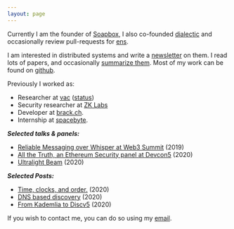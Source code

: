 ```yaml
---
layout: page
---
```


Currently I am the founder of [Soapbox](https://soapbox.social), I also co-founded [dialectic](http://dialectic.ch/) and occasionally review pull-requests for [ens](https://ens.domains).

I am interested in distributed systems and write a [newsletter](/newsletter/) on them. I read lots of papers, and occasionally [summarize them](https://github.com/decanus/research/). Most of my work can be found on [github](https://github.com/decanus/).

Previously I worked as:
 - Researcher at [vac](https://vac.dev) ([status](https://status.im))
 - Security researcher at [ZK Labs](https://zklabs.io/) 
 - Developer at [brack.ch](https://brack.ch).
 - Internship at [spacebyte](https://spacebyte.com/).

***Selected talks & panels:***

- [Reliable Messaging over Whisper at Web3 Summit](https://www.youtube.com/watch?v=WMPw0dNyNmM) (2019)
- [All the Truth, an Ethereum Security panel at Devcon5](https://www.youtube.com/watch?v=dHxa7qWZCYo) (2020)
- [Ultralight Beam](https://www.youtube.com/watch?v=OxEYV3fZ6Pk) (2020)

***Selected Posts:***

 - [Time, clocks, and order.](./_posts/2020-01-06-time-clocks-and-order.md) (2020)
 - [DNS based discovery](https://vac.dev/dns-based-discovery) (2020)
 - [From Kademlia to Discv5](https://vac.dev/kademlia-to-discv5) (2020)

If you wish to contact me, you can do so using my [email](mailto:dean@eigenmann.me).
